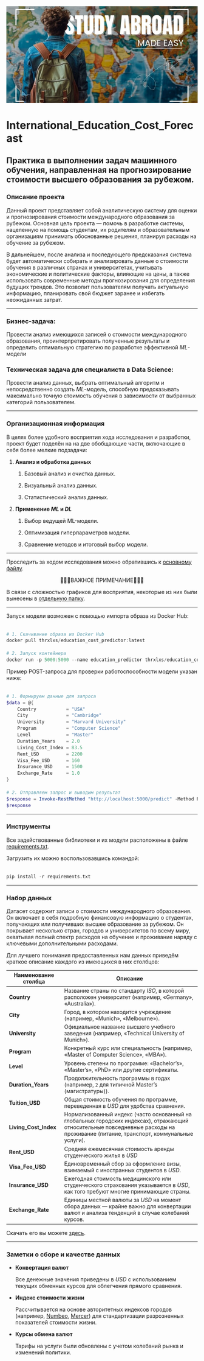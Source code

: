 <img src='data/project_main_image.jpg'>

# International_Education_Cost_Forecast
## Практика в выполнении задач машинного обучения, направленная на прогнозирование стоимости высшего образования за рубежом.

### Описание проекта

Данный проект представляет собой аналитическую систему для оценки и прогнозирования стоимости международного образования за рубежом. Основная цель проекта — помочь в разработке системы, нацеленную на помощь студентам, их родителям и образовательным организациям принимать обоснованные решения, планируя расходы на обучение за рубежом.  

В дальнейшем, после анализа и последующего предсказания система будет автоматически собирать и анализировать данные о стоимости обучения в различных странах и университетах, учитывать экономические и политические факторы, влияющие на цены, а также использовать современные методы прогнозирования для определения будущих трендов. Это позволит пользователям получать актуальную информацию, планировать свой бюджет заранее и избегать неожиданных затрат.

---

### Бизнес-задача:

Провести анализ имеющихся записей о стоимости международного образования, проинтерпретировать полученные результаты и определить оптимальную стратегию по разработке эффективной *ML*-модели

### Техническая задача для специалиста в Data Science:

Провести анализ данных, выбрать оптимальный алгоритм и непосредственно создать *ML*-модель, способную предсказывать максимально точную стоимость обучения в зависимости от выбранных категорий пользователем.

---

### Организационная информация

В целях более удобного восприятия хода исследования и разработки, проект будет поделён на на две обобщающие части, включающие в себя более мелкие подзадачи:

1. **Анализ и обработка данных**

    1. Базовый анализ и очистка данных.

    2. Визуальный анализ данных.

    3. Статистический анализ данных.

2. **Применение *ML* и *DL***

    1. Выбор ведущей ML-модели.

    2. Оптимизация гиперпараметров модели.

    3. Сравнение методов и итоговый выбор модели.

---

Проследить за ходом исследования можно обратившись к [основному файлу](International_Education_Cost_Forecast.ipynb).

<center>

🔹🔹🔹ВАЖНОЕ ПРИМЕЧАНИЕ🔹🔹🔹

</center>

В связи с сложностью графиков для восприятия, некоторые из них были вынесены в [отдельную папку](data/fig_data).

---

Запуск модели возможен с помощью импорта образа из Docker Hub:

```powershell

# 1. Скачивание образа из Docker Hub
docker pull thrxlxs/education_cost_predictor:latest

# 2. Запуск контейнера
docker run -p 5000:5000 --name education_predictor thrxlxs/education_cost_predictor

```

Пример POST-запроса для проверки работоспособности модели указан ниже:

```powershell

# 1. Формируем данные для запроса
$data = @{
    Country           = "USA"
    City              = "Cambridge"
    University        = "Harvard University"
    Program           = "Computer Science"
    Level             = "Master"
    Duration_Years    = 2.0
    Living_Cost_Index = 83.5
    Rent_USD          = 2200
    Visa_Fee_USD      = 160
    Insurance_USD     = 1500
    Exchange_Rate     = 1.0
}

# 2. Отправляем запрос и выводим результат
$response = Invoke-RestMethod "http://localhost:5000/predict" -Method Post -Body ($data | ConvertTo-Json) -ContentType "application/json"
$response

```

---

### Инструменты

Все задействованные библиотеки и их модули расположены в файле [requirements.txt](requirements.txt).

Загрузить их можно воспользовавшись командой:

```py

pip install -r requirements.txt

```

---

### Набор данных

Датасет содержит записи о стоимости международного образования. Он включает в себя подробную финансовую информацию о студентах, получающих или получивших высшее образование за рубежом. Он покрывает несколько стран, городов и университетов по всему миру, охватывая полный спектр расходов на обучение и проживание наряду с ключевыми дополнительными расходами.

Для лучшего понимания предоставленных нам данных приведём краткое описание каждого из имеющихся в них столбцов:

| Наименование столбца | Описание |
| --- | --- |
|**Country**|Название страны по стандарту *ISO*, в которой расположен университет (например, «Germany», «Australia»).|
|**City**|Город, в котором находится учреждение (например, «Munich», «Melbourne»).|
|**University**|Официальное название высшего учебного заведения (например, «Technical University of Munich»).|
|**Program**|Конкретный курс или специальность (например, «Master of Computer Science», «MBA»).|
|**Level**|Уровень степени по программе: «Bachelor’s», «Master’s», «PhD» или другие сертификаты.|
|**Duration_Years**|Продолжительность программы в годах (например, `2` для типичной Master’s (магистратуры)).|
|**Tuition_USD**|Общая стоимость обучения по программе, переведенная в *USD* для удобства сравнения.|
|**Living_Cost_Index**|Нормализованный индекс (часто основанный на глобальных городских индексах), отражающий относительные повседневные расходы на проживание (питание, транспорт, коммунальные услуги).|
|**Rent_USD**|Средняя ежемесячная стоимость аренды студенческого жилья в *USD*|
|**Visa_Fee_USD**|Единовременный сбор за оформление визы, взимаемый с иностранных студентов в *USD*.|
|**Insurance_USD**|Ежегодная стоимость медицинского или студенческого страхования указывается в *USD*, как того требуют многие принимающие страны.|
|**Exchange_Rate**|Единицы местной валюты за *USD* на момент сбора данных — крайне важно для конвертации валют и анализа тенденций в случае колебаний курсов.|

Скачать его вы можете [здесь](https://drive.google.com/file/d/13KYHWYEylvxutoDeGh8PnRhGVn2MTsnr/view?usp=drive_link).

---

### Заметки о сборе и качестве данных

* **Конвертация валют**

  Все денежные значения приведены в *USD* с использованием текущих обменных курсов для облегчения прямого сравнения.

* **Индекс стоимости жизни**

  Рассчитывается на основе авторитетных индексов городов (например, [Numbeo](https://www.numbeo.com/cost-of-living/), [Mercer](https://www.mercer.com/)) для стандартизации разрозненных показателей стоимости жизни.

* **Курсы обмена валют**

  Тарифы на услуги были обновлены с учетом колебаний рынка и изменений политики.
